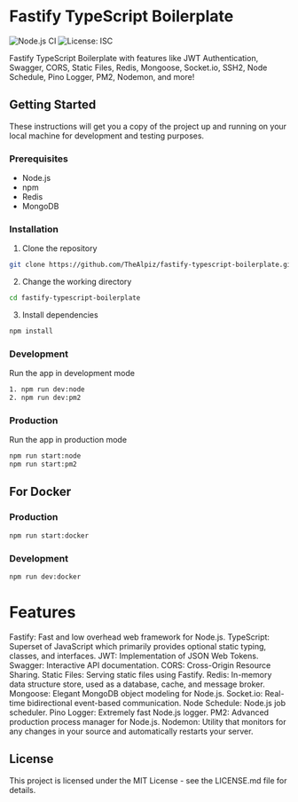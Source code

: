 # Fastify TypeScript Boilerplate

![Node.js CI](https://github.com/TheAlpiz/FastifyMongoDB-Template/workflows/Node.js%20CI/badge.svg)
![License: ISC](https://img.shields.io/badge/License-ISC-blue.svg)

Fastify TypeScript Boilerplate with features like JWT Authentication, Swagger, CORS, Static Files, Redis, Mongoose, Socket.io, SSH2, Node Schedule, Pino Logger, PM2, Nodemon, and more!

## Getting Started

These instructions will get you a copy of the project up and running on your local machine for development and testing purposes.

### Prerequisites

- Node.js
- npm
- Redis
- MongoDB

### Installation

1. Clone the repository

```bash
git clone https://github.com/TheAlpiz/fastify-typescript-boilerplate.git
```

2. Change the working directory
```bash
cd fastify-typescript-boilerplate
```

3. Install dependencies
```bash
npm install
```


### Development
Run the app in development mode
```bash
1. npm run dev:node 
2. npm run dev:pm2
```



### Production
Run the app in production mode
```bash
npm run start:node
npm run start:pm2
```

## For Docker
### Production
```bash
npm run start:docker
```

### Development 
```bash
npm run dev:docker 
```

# Features
Fastify: Fast and low overhead web framework for Node.js.
TypeScript: Superset of JavaScript which primarily provides optional static typing, classes, and interfaces.
JWT: Implementation of JSON Web Tokens.
Swagger: Interactive API documentation.
CORS: Cross-Origin Resource Sharing.
Static Files: Serving static files using Fastify.
Redis: In-memory data structure store, used as a database, cache, and message broker.
Mongoose: Elegant MongoDB object modeling for Node.js.
Socket.io: Real-time bidirectional event-based communication.
Node Schedule: Node.js job scheduler.
Pino Logger: Extremely fast Node.js logger.
PM2: Advanced production process manager for Node.js.
Nodemon: Utility that monitors for any changes in your source and automatically restarts your server.

## License
This project is licensed under the MIT License - see the LICENSE.md file for details.
